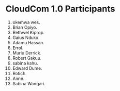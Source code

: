  # CloudCom 1.0 Participants

1. okemwa wes.  
2. Brian Opiyo.  
3. Bethwel Kiprop.  
4. Gaius Nduko. 
5. Adamu Hassan.   
6. Errol.   
7. Muriu Derrick.  
8. Robert Gakuu.   
9. sabina kahu.  
10. Edward Dume.  
11. Rotich.   
12. Anne.   
13. Sabina Wangari.  
